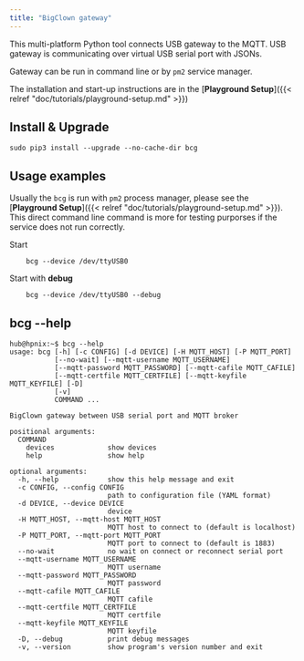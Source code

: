 ```yaml
---
title: "BigClown gateway"
---
```


This multi-platform Python tool connects USB gateway to the MQTT. USB gateway is communicating over virtual USB serial port with JSONs.

Gateway can be run in command line or by `pm2` service manager.

The installation and start-up instructions are in the [**Playground Setup**]({{< relref "doc/tutorials/playground-setup.md" >}})

## Install & Upgrade

    sudo pip3 install --upgrade --no-cache-dir bcg

## Usage examples

Usually the `bcg` is run with `pm2` process manager, please see the [**Playground Setup**]({{< relref "doc/tutorials/playground-setup.md" >}}). This direct command line command is more for testing purporses if the service does not run correctly.

Start

        bcg --device /dev/ttyUSB0

Start with **debug**

        bcg --device /dev/ttyUSB0 --debug

## bcg --help

```
hub@hpnix:~$ bcg --help
usage: bcg [-h] [-c CONFIG] [-d DEVICE] [-H MQTT_HOST] [-P MQTT_PORT]
           [--no-wait] [--mqtt-username MQTT_USERNAME]
           [--mqtt-password MQTT_PASSWORD] [--mqtt-cafile MQTT_CAFILE]
           [--mqtt-certfile MQTT_CERTFILE] [--mqtt-keyfile MQTT_KEYFILE] [-D]
           [-v]
           COMMAND ...

BigClown gateway between USB serial port and MQTT broker

positional arguments:
  COMMAND
    devices             show devices
    help                show help

optional arguments:
  -h, --help            show this help message and exit
  -c CONFIG, --config CONFIG
                        path to configuration file (YAML format)
  -d DEVICE, --device DEVICE
                        device
  -H MQTT_HOST, --mqtt-host MQTT_HOST
                        MQTT host to connect to (default is localhost)
  -P MQTT_PORT, --mqtt-port MQTT_PORT
                        MQTT port to connect to (default is 1883)
  --no-wait             no wait on connect or reconnect serial port
  --mqtt-username MQTT_USERNAME
                        MQTT username
  --mqtt-password MQTT_PASSWORD
                        MQTT password
  --mqtt-cafile MQTT_CAFILE
                        MQTT cafile
  --mqtt-certfile MQTT_CERTFILE
                        MQTT certfile
  --mqtt-keyfile MQTT_KEYFILE
                        MQTT keyfile
  -D, --debug           print debug messages
  -v, --version         show program's version number and exit

```
